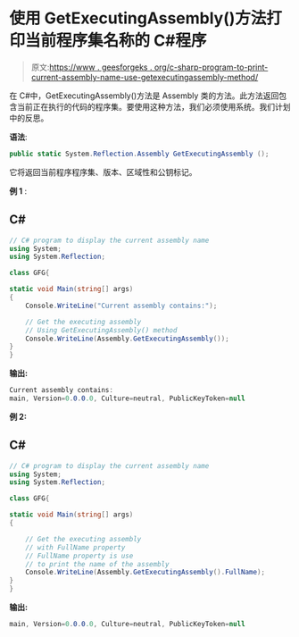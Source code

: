 # 使用 GetExecutingAssembly()方法打印当前程序集名称的 C#程序

> 原文:[https://www . geesforgeks . org/c-sharp-program-to-print-current-assembly-name-use-getexecutingassembly-method/](https://www.geeksforgeeks.org/c-sharp-program-to-print-the-current-assembly-name-using-getexecutingassembly-method/)

在 C#中，GetExecutingAssembly()方法是 Assembly 类的方法。此方法返回包含当前正在执行的代码的程序集。要使用这种方法，我们必须使用系统。我们计划中的反思。

**语法**:

```cs
public static System.Reflection.Assembly GetExecutingAssembly ();
```

它将返回当前程序程序集、版本、区域性和公钥标记。

**例 1** :

## C#

```cs
// C# program to display the current assembly name 
using System;
using System.Reflection;

class GFG{

static void Main(string[] args)
{
    Console.WriteLine("Current assembly contains:");

    // Get the executing assembly
    // Using GetExecutingAssembly() method
    Console.WriteLine(Assembly.GetExecutingAssembly());
}
}
```

**输出:**

```cs
Current assembly contains:
main, Version=0.0.0.0, Culture=neutral, PublicKeyToken=null
```

**例 2:**

## C#

```cs
// C# program to display the current assembly name 
using System;
using System.Reflection;

class GFG{

static void Main(string[] args)
{

    // Get the executing assembly 
    // with FullName property
    // FullName property is use 
    // to print the name of the assembly
    Console.WriteLine(Assembly.GetExecutingAssembly().FullName);
}
}
```

**输出:**

```cs
main, Version=0.0.0.0, Culture=neutral, PublicKeyToken=null
```
